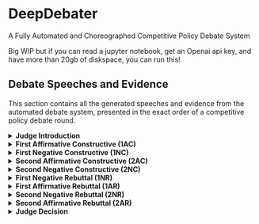 # DeepDebater
A Fully Automated and Choreographed Competitive Policy Debate System 


Big WIP but if you can read a jupyter notebook, get an Openai api key, and have more than 20gb of diskspace, you can run this! 

## Debate Speeches and Evidence

This section contains all the generated speeches and evidence from the automated debate system, presented in the exact order of a competitive policy debate round.

<details>
<summary><strong>Judge Introduction</strong></summary>

### Judge Introduction
<details>
<summary>View Judge Introduction</summary>

The judge introduction establishes the parameters of the debate round, explains the judging philosophy, and sets expectations for the debaters. This segment outlines the criteria for evaluation, time limits, and procedural guidelines that will govern the debate round.

https://github.com/Hellisotherpeople/DeepDebater/blob/main/speeches/judge_intro.mp4

</details>

</details>

<details>
<summary><strong>First Affirmative Constructive (1AC)</strong></summary>

### Affirmative Introduction
<details>
<summary>View Affirmative Introduction</summary>

The affirmative introduction opens the debate round by establishing the affirmative team's interpretation of the resolution. This speech provides essential definitions, outlines the case structure, and sets the framework for evaluating the debate. It introduces the plan and previews the advantages that will demonstrate why the resolution should be affirmed.

https://github.com/Hellisotherpeople/DeepDebater/blob/main/speeches/affirmative_intro.mp4

</details>

### Inherency Evidence
<details>
<summary>View Inherency Evidence</summary>

Inherency evidence demonstrates that the problem identified by the affirmative will not be solved without the affirmative plan. This evidence shows that the status quo is structurally unable to address the harms, establishing the need for the specific action proposed by the affirmative team.

https://github.com/Hellisotherpeople/DeepDebater/blob/main/speeches/inherency_evidence.mp4

</details>

### Harm Evidence
<details>
<summary>View Harm Evidence</summary>

Harm evidence establishes the significance of the problem that the affirmative plan aims to solve. This evidence demonstrates the scope, magnitude, and urgency of the current harms in the status quo, providing the foundation for why change is necessary and beneficial.

https://github.com/Hellisotherpeople/DeepDebater/blob/main/speeches/harm_evidence.mp4

</details>

### Solvency Evidence
<details>
<summary>View Solvency Evidence</summary>

Solvency evidence proves that the affirmative plan will effectively address the harms identified in the case. This evidence demonstrates the mechanism by which the plan works, shows empirical examples of success, and establishes that the plan is both feasible and effective.

https://github.com/Hellisotherpeople/DeepDebater/blob/main/speeches/solvency_evidence.mp4

</details>

### Advantage Evidence
<details>
<summary>View General Advantage Evidence</summary>

This section contains general advantage evidence that supports the affirmative's claims about the benefits of their plan. This evidence provides additional support for the positive outcomes that will result from plan implementation.

https://github.com/Hellisotherpeople/DeepDebater/blob/main/speeches/advantage_evidence.mp4

</details>

### Advantage Uniqueness Evidence
<details>
<summary>View Advantage Uniqueness Evidence</summary>

Advantage uniqueness evidence demonstrates that the benefits claimed by the affirmative are unique to their plan and will not occur in the status quo. This evidence shows that only through plan implementation will these advantages be realized.

https://github.com/Hellisotherpeople/DeepDebater/blob/main/speeches/advantage_uniqueness_evidence.mp4

</details>

### Advantage Link Evidence
<details>
<summary>View Advantage Link Evidence</summary>

Advantage link evidence establishes the causal connection between the affirmative plan and the claimed benefits. This evidence demonstrates how the plan's mechanism directly leads to the positive outcomes described in the advantage.

https://github.com/Hellisotherpeople/DeepDebater/blob/main/speeches/advantage_link_evidence.mp4

</details>

### Advantage Internal Link Evidence
<details>
<summary>View Advantage Internal Link Evidence</summary>

Advantage internal link evidence connects the initial effects of the plan to the larger benefits claimed. This evidence shows the chain of causation from plan implementation through intermediate steps to the final positive impacts.

https://github.com/Hellisotherpeople/DeepDebater/blob/main/speeches/advantage_internal_link_evidence.mp4

</details>

### Advantage Impact Evidence
<details>
<summary>View Advantage Impact Evidence</summary>

Advantage impact evidence demonstrates the significance and magnitude of the benefits that result from the affirmative plan. This evidence establishes why the advantages matter and quantifies their importance in terms of lives saved, economic benefits, or other measurable outcomes.

https://github.com/Hellisotherpeople/DeepDebater/blob/main/speeches/advantage_impact_evidence.mp4

</details>

### Advantage 1 Evidence
<details>
<summary>View Advantage 1 Complete Evidence Package</summary>

#### Advantage 1 Uniqueness Evidence
Evidence establishing that Advantage 1's benefits are unique to the affirmative plan and will not occur without plan implementation.

https://github.com/Hellisotherpeople/DeepDebater/blob/main/speeches/advantage_1_uniqueness_evidence.mp4

#### Advantage 1 Link Evidence
Evidence demonstrating the causal connection between the affirmative plan and Advantage 1's claimed benefits.

https://github.com/Hellisotherpeople/DeepDebater/blob/main/speeches/advantage_1_link_evidence.mp4

#### Advantage 1 Internal Link Evidence
Evidence connecting the plan's initial effects to the larger benefits claimed in Advantage 1.

https://github.com/Hellisotherpeople/DeepDebater/blob/main/speeches/advantage_1_internal_link_evidence.mp4

#### Advantage 1 Impact Evidence
Evidence demonstrating the significance and magnitude of Advantage 1's benefits.

https://github.com/Hellisotherpeople/DeepDebater/blob/main/speeches/advantage_1_impact_evidence.mp4

</details>

### Advantage 2 Evidence
<details>
<summary>View Advantage 2 Complete Evidence Package</summary>

#### Advantage 2 Uniqueness Evidence
Evidence establishing that Advantage 2's benefits are unique to the affirmative plan and will not occur without plan implementation.

https://github.com/Hellisotherpeople/DeepDebater/blob/main/speeches/advantage_2_uniqueness_evidence.mp4

#### Advantage 2 Link Evidence
Evidence demonstrating the causal connection between the affirmative plan and Advantage 2's claimed benefits.

https://github.com/Hellisotherpeople/DeepDebater/blob/main/speeches/advantage_2_link_evidence.mp4

#### Advantage 2 Internal Link Evidence
Evidence connecting the plan's initial effects to the larger benefits claimed in Advantage 2.

https://github.com/Hellisotherpeople/DeepDebater/blob/main/speeches/advantage_2_internal_link_evidence.mp4

#### Advantage 2 Impact Evidence
Evidence demonstrating the significance and magnitude of Advantage 2's benefits.

https://github.com/Hellisotherpeople/DeepDebater/blob/main/speeches/advantage_2_impact_evidence.mp4

</details>

### Advantage 3 Evidence
<details>
<summary>View Advantage 3 Complete Evidence Package</summary>

#### Advantage 3 Uniqueness Evidence
Evidence establishing that Advantage 3's benefits are unique to the affirmative plan and will not occur without plan implementation.

https://github.com/Hellisotherpeople/DeepDebater/blob/main/speeches/advantage_3_uniqueness_evidence.mp4

#### Advantage 3 Link Evidence
Evidence demonstrating the causal connection between the affirmative plan and Advantage 3's claimed benefits.

https://github.com/Hellisotherpeople/DeepDebater/blob/main/speeches/advantage_3_link_evidence.mp4

#### Advantage 3 Internal Link Evidence
Evidence connecting the plan's initial effects to the larger benefits claimed in Advantage 3.

https://github.com/Hellisotherpeople/DeepDebater/blob/main/speeches/advantage_3_internal_link_evidence.mp4

#### Advantage 3 Impact Evidence
Evidence demonstrating the significance and magnitude of Advantage 3's benefits.

https://github.com/Hellisotherpeople/DeepDebater/blob/main/speeches/advantage_3_impact_evidence.mp4

</details>

</details>

<details>
<summary><strong>First Negative Constructive (1NC)</strong></summary>

### Negative Introduction
<details>
<summary>View Negative Introduction</summary>

The negative introduction establishes the negative team's strategic approach to the debate round. This speech outlines the negative's interpretation of their burden, previews the off-case positions to be presented, and establishes the framework for negative argumentation throughout the round.

https://github.com/Hellisotherpeople/DeepDebater/blob/main/speeches/negative_introduction.mp4

</details>

### Topicality Arguments
<details>
<summary>View Topicality Arguments</summary>

#### Topicality Violation
The topicality violation establishes that the affirmative plan does not meet the requirements of the resolution. This argument identifies specific ways in which the affirmative has exceeded or failed to meet the bounds of topical action.

https://github.com/Hellisotherpeople/DeepDebater/blob/main/speeches/topicality_violation.mp4

#### Topicality Interpretation Evidence
Evidence supporting the negative's interpretation of key terms in the resolution, establishing the proper bounds of topical affirmative action.

https://github.com/Hellisotherpeople/DeepDebater/blob/main/speeches/topicality_interpretation_evidence.mp4

#### Topicality Reasons to Prefer
Arguments explaining why the negative's interpretation of the resolution should be preferred over the affirmative's interpretation, including standards like limits, ground, and predictability.

https://github.com/Hellisotherpeople/DeepDebater/blob/main/speeches/topicality_reasons_to_prefer.mp4

</details>

### Disadvantage Arguments
<details>
<summary>View Disadvantage Arguments</summary>

#### Disadvantage Uniqueness Evidence
Evidence establishing that the disadvantage impact will not occur in the status quo but will be triggered by the affirmative plan.

https://github.com/Hellisotherpeople/DeepDebater/blob/main/speeches/disadvantage_uniqueness_evidence.mp4

#### Disadvantage Link Evidence
Evidence demonstrating that the affirmative plan will trigger the disadvantage through a specific causal mechanism.

https://github.com/Hellisotherpeople/DeepDebater/blob/main/speeches/disadvantage_link_evidence.mp4

#### Disadvantage Internal Link Evidence
Evidence connecting the plan's triggering of the disadvantage to the larger negative consequences claimed.

https://github.com/Hellisotherpeople/DeepDebater/blob/main/speeches/disadvantage_internal_link_evidence.mp4

#### Disadvantage Impact Evidence
Evidence demonstrating the significance and magnitude of the negative consequences that result from the disadvantage.

https://github.com/Hellisotherpeople/DeepDebater/blob/main/speeches/disadvantage_impact_evidence.mp4

</details>

### Counterplan Arguments
<details>
<summary>View Counterplan Arguments</summary>

#### Counterplan Text
The specific text of the counterplan, outlining the alternative policy action proposed by the negative team.

https://github.com/Hellisotherpeople/DeepDebater/blob/main/speeches/counterplan_text.mp4

#### Counterplan Solvency Evidence
Evidence demonstrating that the counterplan will solve the affirmative's harms as well as or better than the affirmative plan.

https://github.com/Hellisotherpeople/DeepDebater/blob/main/speeches/counterplan_solvency_evidence.mp4

#### Counterplan Net Benefit Evidence
Evidence establishing that the counterplan avoids the disadvantages triggered by the affirmative plan while maintaining the same benefits.

https://github.com/Hellisotherpeople/DeepDebater/blob/main/speeches/counterplan_net_benefit_evidence.mp4

</details>

### Kritik Arguments
<details>
<summary>View Kritik Arguments</summary>

#### Kritik Link Evidence
Evidence demonstrating that the affirmative plan, its justifications, or its representations are problematic according to the kritik's theoretical framework.

https://github.com/Hellisotherpeople/DeepDebater/blob/main/speeches/kritik_link_evidence.mp4

#### Kritik Impact Evidence
Evidence establishing the significance of the problems identified by the kritik and the negative consequences of affirming the resolution.

https://github.com/Hellisotherpeople/DeepDebater/blob/main/speeches/kritik_impact_evidence.mp4

#### Kritik Role of Ballot Evidence
Evidence explaining how the judge should evaluate the debate round according to the kritik's framework and what voting negative accomplishes.

https://github.com/Hellisotherpeople/DeepDebater/blob/main/speeches/kritik_role_of_ballot_evidence.mp4

</details>

### Theory Arguments
<details>
<summary>View Theory Arguments</summary>

#### Theory Violation Argument
The specific theory violation committed by the affirmative team, such as running an abusive counterplan or violating debate norms.

https://github.com/Hellisotherpeople/DeepDebater/blob/main/speeches/theory_violation_argument.mp4

#### Theory Interpretation Evidence
Evidence supporting the negative's interpretation of proper debate theory and practice.

https://github.com/Hellisotherpeople/DeepDebater/blob/main/speeches/theory_interpretation_evidence.mp4

#### Theory Reasons to Prefer Argument
Arguments explaining why the negative's theory interpretation should be preferred, including standards like education, fairness, and competitive equity.

https://github.com/Hellisotherpeople/DeepDebater/blob/main/speeches/theory_reasons_to_prefer_argument.mp4

</details>

### On-Case Arguments
<details>
<summary>View On-Case Rebuttal Evidence</summary>

#### On-Case Rebuttal Evidence 1
Evidence challenging the first major component of the affirmative case, such as inherency, harm, or solvency claims.

https://github.com/Hellisotherpeople/DeepDebater/blob/main/speeches/on_case_rebuttal_evidence_0.mp4

#### On-Case Rebuttal Evidence 2
Evidence challenging the second major component of the affirmative case or specific advantage claims.

https://github.com/Hellisotherpeople/DeepDebater/blob/main/speeches/on_case_rebuttal_evidence_1.mp4

#### On-Case Rebuttal Evidence 3
Evidence challenging the third major component of the affirmative case or additional advantage arguments.

https://github.com/Hellisotherpeople/DeepDebater/blob/main/speeches/on_case_rebuttal_evidence_2.mp4

</details>

</details>

<details>
<summary><strong>Second Affirmative Constructive (2AC)</strong></summary>

### Second Affirmative Constructive Speech
<details>
<summary>View 2AC Speech</summary>

The Second Affirmative Constructive is an 8-minute speech that responds to all negative arguments presented in the 1NC while potentially introducing new advantages or evidence. This speech must answer all off-case arguments (disadvantages, counterplans, kritiks, topicality, theory) while rebuilding the affirmative case and extending advantages through the negative's on-case attacks.

https://github.com/Hellisotherpeople/DeepDebater/blob/main/speeches/2ac_speech.mp4

</details>

### Second Affirmative Constructive Evidence
<details>
<summary>View 2AC Evidence Reading</summary>

This segment focuses specifically on the evidence reading portion of the 2AC, where new cards and evidence are introduced to support affirmative responses to negative arguments. The evidence presented here strengthens the affirmative's position and provides additional support for key arguments.

https://github.com/Hellisotherpeople/DeepDebater/blob/main/speeches/2ac_evidence.mp4

</details>

</details>

<details>
<summary><strong>Second Negative Constructive (2NC)</strong></summary>

### Second Negative Constructive Speech
<details>
<summary>View 2NC Speech</summary>

The Second Negative Constructive is an 8-minute speech that extends and develops arguments from the 1NC while responding to the 2AC. This speech typically focuses on 2-3 key negative positions, providing additional evidence and analysis to strengthen the negative's most promising arguments for the final rebuttals.

https://github.com/Hellisotherpeople/DeepDebater/blob/main/speeches/2nc_speech.mp4

</details>

### Second Negative Constructive Evidence
<details>
<summary>View 2NC Evidence Reading</summary>

This segment contains the evidence reading portion of the 2NC, where additional cards and evidence are presented to bolster negative arguments. This evidence typically includes impact updates, additional link evidence, or new analytical arguments to strengthen the negative position.

https://github.com/Hellisotherpeople/DeepDebater/blob/main/speeches/2nc_evidence.mp4

</details>

</details>

<details>
<summary><strong>First Negative Rebuttal (1NR)</strong></summary>

### First Negative Rebuttal Speech
<details>
<summary>View 1NR Speech</summary>

The First Negative Rebuttal is a 5-minute speech that extends key negative arguments from the 1NC and 2NC while responding to 2AC answers. This speech must make strategic choices about which arguments to prioritize, typically focusing on the negative's strongest positions while ensuring adequate coverage of affirmative responses.

https://github.com/Hellisotherpeople/DeepDebater/blob/main/speeches/1nr_speech.mp4

</details>

</details>

<details>
<summary><strong>First Affirmative Rebuttal (1AR)</strong></summary>

### First Affirmative Rebuttal Speech
<details>
<summary>View 1AR Speech</summary>

The First Affirmative Rebuttal is a critical 5-minute speech where the affirmative responds to all negative arguments presented in the 1NC, 2NC, and 1NR. This speech must efficiently address disadvantages, counterplans, kritiks, topicality, and theory arguments while extending key affirmative arguments. The 1AR sets up the strategic choices for the final affirmative speech.

https://github.com/Hellisotherpeople/DeepDebater/blob/main/speeches/1ar_speech.mp4

</details>

</details>

<details>
<summary><strong>Second Negative Rebuttal (2NR)</strong></summary>

### Second Negative Rebuttal Speech
<details>
<summary>View 2NR Speech</summary>

The Second Negative Rebuttal is the final 5-minute negative speech that crystallizes the negative strategy. This speech must make strategic choices about which arguments to extend, typically going for 1-2 key positions while ensuring adequate coverage of affirmative offense. The 2NR provides the negative's clearest path to victory.

https://github.com/Hellisotherpeople/DeepDebater/blob/main/speeches/2nr_speech.mp4

</details>

</details>

<details>
<summary><strong>Second Affirmative Rebuttal (2AR)</strong></summary>

### Second Affirmative Rebuttal Speech
<details>
<summary>View 2AR Speech</summary>

The Second Affirmative Rebuttal is the final 5-minute affirmative speech that crystallizes the debate round. This speech must make strategic choices about which arguments to extend and go for, typically focusing on the strongest affirmative offense while answering the most threatening negative arguments. The 2AR aims to provide a clear path to victory for the affirmative.

https://github.com/Hellisotherpeople/DeepDebater/blob/main/speeches/2ar_speech.mp4

</details>

</details>

<details>
<summary><strong>Judge Decision</strong></summary>

### Judge Decision
<details>
<summary>View Judge Decision</summary>

The judge decision provides the final evaluation of the debate round, explaining which team won and why. This segment analyzes the key arguments, evaluates the evidence presented, and provides reasoning for the final decision based on the arguments made throughout the debate.

https://github.com/Hellisotherpeople/DeepDebater/blob/main/speeches/judge_decision.mp4

</details>

</details>

